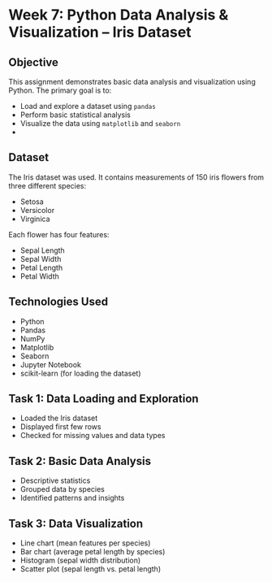 # Week 7: Python Data Analysis & Visualization – Iris Dataset

## Objective
This assignment demonstrates basic data analysis and visualization using Python. The primary goal is to:
- Load and explore a dataset using `pandas`
- Perform basic statistical analysis
- Visualize the data using `matplotlib` and `seaborn`
- 
## Dataset
The Iris dataset was used. It contains measurements of 150 iris flowers from three different species:
- Setosa
- Versicolor
- Virginica

Each flower has four features:
- Sepal Length
- Sepal Width
- Petal Length
- Petal Width

## Technologies Used
- Python
- Pandas
- NumPy
- Matplotlib
- Seaborn
- Jupyter Notebook
- scikit-learn (for loading the dataset)
  
## Task 1: Data Loading and Exploration
- Loaded the Iris dataset
- Displayed first few rows
- Checked for missing values and data types

## Task 2: Basic Data Analysis
- Descriptive statistics
- Grouped data by species
- Identified patterns and insights

## Task 3: Data Visualization
- Line chart (mean features per species)
- Bar chart (average petal length by species)
- Histogram (sepal width distribution)
- Scatter plot (sepal length vs. petal length)
